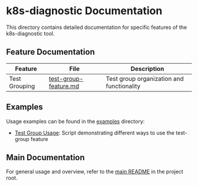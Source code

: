 # k8s-diagnostic Documentation

This directory contains detailed documentation for specific features of the k8s-diagnostic tool.

## Feature Documentation

| Feature | File | Description |
|---------|------|-------------|
| Test Grouping | [test-group-feature.md](./test-group-feature.md) | Test group organization and functionality |

## Examples

Usage examples can be found in the [examples](../examples) directory:

- [Test Group Usage](../examples/test-group-usage.sh): Script demonstrating different ways to use the test-group feature

## Main Documentation

For general usage and overview, refer to the [main README](../README.md) in the project root.
